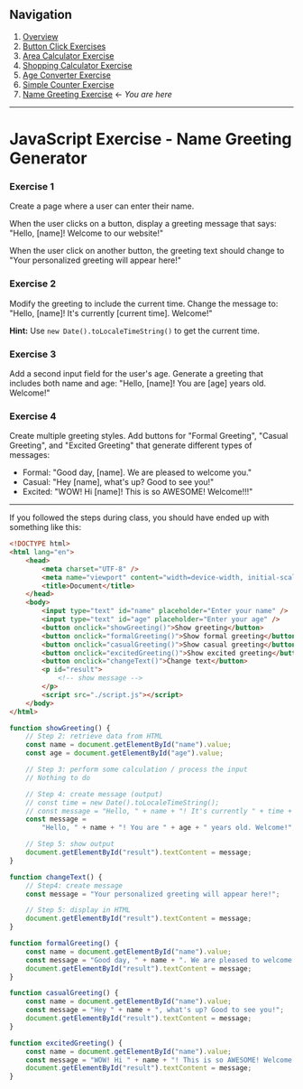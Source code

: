 ## Navigation

1. [Overview](readme.md)
2. [Button Click Exercises](00-exercise-button-click.md)
3. [Area Calculator Exercise](01-exercise-area-calculator.md)
4. [Shopping Calculator Exercise](02-exercise-shopping-calculator.md)
5. [Age Converter Exercise](03-exercise-age-converter.md)
6. [Simple Counter Exercise](04-exercise-simple-counter.md)
7. [Name Greeting Exercise](05-exercise-name-greeting.md) ← _You are here_

---

# JavaScript Exercise - Name Greeting Generator

### Exercise 1

Create a page where a user can enter their name.

When the user clicks on a button, display a greeting message that says: "Hello, [name]! Welcome to our website!"

When the user click on another button, the greeting text should change to "Your personalized greeting will appear here!"

### Exercise 2

Modify the greeting to include the current time. Change the message to: "Hello, [name]! It's currently [current time]. Welcome!"

**Hint:** Use `new Date().toLocaleTimeString()` to get the current time.

### Exercise 3

Add a second input field for the user's age. Generate a greeting that includes both name and age: "Hello, [name]! You are [age] years old. Welcome!"

### Exercise 4

Create multiple greeting styles. Add buttons for "Formal Greeting", "Casual Greeting", and "Excited Greeting" that generate different types of messages:

-   Formal: "Good day, [name]. We are pleased to welcome you."
-   Casual: "Hey [name], what's up? Good to see you!"
-   Excited: "WOW! Hi [name]! This is so AWESOME! Welcome!!!"

---

If you followed the steps during class, you should have ended up with something like this:

```html
<!DOCTYPE html>
<html lang="en">
    <head>
        <meta charset="UTF-8" />
        <meta name="viewport" content="width=device-width, initial-scale=1.0" />
        <title>Document</title>
    </head>
    <body>
        <input type="text" id="name" placeholder="Enter your name" />
        <input type="text" id="age" placeholder="Enter your age" />
        <button onclick="showGreeting()">Show greeting</button>
        <button onclick="formalGreeting()">Show formal greeting</button>
        <button onclick="casualGreeting()">Show casual greeting</button>
        <button onclick="excitedGreeting()">Show excited greeting</button>
        <button onclick="changeText()">Change text</button>
        <p id="result">
            <!-- show message -->
        </p>
        <script src="./script.js"></script>
    </body>
</html>
```

```javascript
function showGreeting() {
    // Step 2: retrieve data from HTML
    const name = document.getElementById("name").value;
    const age = document.getElementById("age").value;

    // Step 3: perform some calculation / process the input
    // Nothing to do

    // Step 4: create message (output)
    // const time = new Date().toLocaleTimeString();
    // const message = "Hello, " + name + "! It's currently " + time + ". Welcome!";
    const message =
        "Hello, " + name + "! You are " + age + " years old. Welcome!";

    // Step 5: show output
    document.getElementById("result").textContent = message;
}

function changeText() {
    // Step4: create message
    const message = "Your personalized greeting will appear here!";

    // Step 5: display in HTML
    document.getElementById("result").textContent = message;
}

function formalGreeting() {
    const name = document.getElementById("name").value;
    const message = "Good day, " + name + ". We are pleased to welcome you.";
    document.getElementById("result").textContent = message;
}

function casualGreeting() {
    const name = document.getElementById("name").value;
    const message = "Hey " + name + ", what's up? Good to see you!";
    document.getElementById("result").textContent = message;
}

function excitedGreeting() {
    const name = document.getElementById("name").value;
    const message = "WOW! Hi " + name + "! This is so AWESOME! Welcome!!!";
    document.getElementById("result").textContent = message;
}
```
